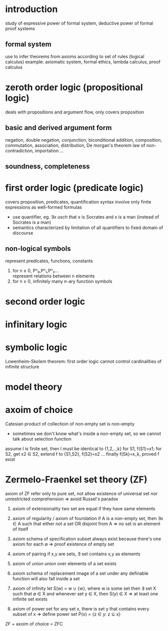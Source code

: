 # introduction
study of expressive power of formal system, deductive power of formal proof systems

## formal system
use to infer theorems from axioms according to set of rules (logical calculus)
example: axiomatic system, formal ethics, lambda calculus, proof calculus

# zeroth order logic (propositional logic)
deals with propositions and argument flow, only covers proposition


## basic and derived argument form
negation, double negation, conjunction, biconditional
addition, composition, commutation, association, distribution, De morgan's theorem
law of non-contradiction, importation ...

## soundness, completeness


# first order logic (predicate logic)
covers proposition, predicates, quantification
syntax involve only finite expressions as well-formed formulas
- use quantifier, eg. ∃x usch that x is Socrates and x is a man (instead of Socrates is a man)
- semantics characterized by limitation of all quantifiers to fixed domain of discourse

## non-logical symbols
represent predicates, functions, constants

1. for n ≥ 0, Pⁿ₀,Pⁿ₁,Pⁿ₂...   
represent relations between n elements
2. for n ≥ 0, infinitely many n-ary function symbols



# second order logic

# infinitary logic

# symbolic logic
Lowenheim-Skolem theorem: first order logic cannot control cardinalities of infinite structure

# model theory



# axoim of choice
Catesian product of collectioin of non-empty set is non-empty
- sometimes we don't know what's inside a non-empty set, so we cannot talk about selection function 

assume I is finite set, then I must be identical to {1,2,..,k}
for S1, f(S1)=x1; for S2, get x2 ∈ S2, extend f to {S1,S2}, f(S2)=x2 ...
finally f(Sk)=x_k, proved f exist

# Zermelo-Fraenkel set theory (ZF)
axiom of ZF refer only to pure set, not allow existence of universal set nor unrestricted comprehension
=> avoid Russel's paradox

1. axiom of extensionality
two set are equal if they have same elements

2. axiom of regularity / axiom of foundation
if A is a non-empty set, then ∃x ∈ A such that either not a set OR disjoint from A
=> no set is an element of itself

3. axiom schema of specification
subset always exist because there's one axiom for each ∅
=> proof existence of empty set

4. axiom of pairing
if x,y are sets, ∃ set contains x,y as elements

5. axiom of union
union over elements of a set exists

6. axiom schema of replacement
image of a set under any definable function will also fall inside a set

7. axiom of infinity
let S(w) = w ∪ {w}, where w is some set
then ∃ set X such that ∅ ∈ X and 
whenever set y ∈ X, then S(y) ∈ X
=> at least one infinite set exists

8. axiom of power set
for any set x, there is set y that contains every subset of x
=> define power set P(x) = {z ∈ y: z ⊆ x}

ZF + axoim of choice = ZFC





























